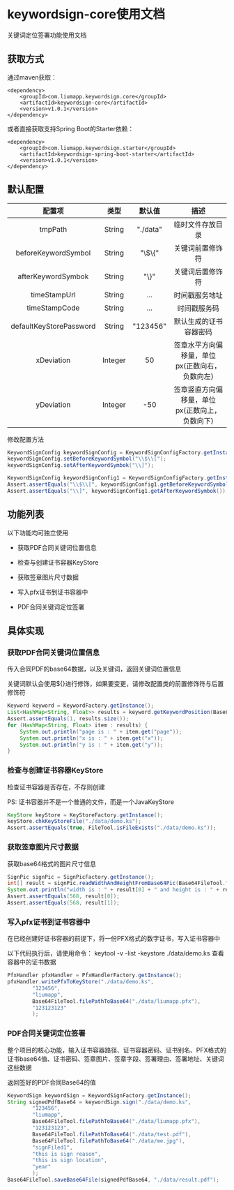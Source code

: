# keywordsign-core使用文档

关键词定位签署功能使用文档

## 获取方式

通过maven获取：

````mxml
<dependency>
    <groupId>com.liumapp.keywordsign.core</groupId>
    <artifactId>keywordsign-core</artifactId>
    <version>v1.0.1</version>
</dependency>
````

或者直接获取支持Spring Boot的Starter依赖：

````mxml
<dependency>
    <groupId>com.liumapp.keywordsign.starter</groupId>
    <artifactId>keywordsign-spring-boot-starter</artifactId>
    <version>v1.0.1</version>
</dependency>    
````

## 默认配置

配置项 | 类型 | 默认值 | 描述
 :-:  | :-: | :-: | :-:
tmpPath | String | "./data" | 临时文件存放目录
beforeKeywordSymbol | String | "\\$\\{" | 关键词前置修饰符
afterKeywordSymbok | String | "\\}" | 关键词后置修饰符
timeStampUrl | String | ... | 时间戳服务地址
timeStampCode | String | ... | 时间戳服务码
defaultKeyStorePassword | String | "123456" | 默认生成的证书容器密码
xDeviation | Integer | 50 | 签章水平方向偏移量，单位px(正数向右，负数向左)
yDeviation | Integer | -50 | 签章竖直方向偏移量，单位px(正数向上，负数向下)

修改配置方法

````java
KeywordSignConfig keywordSignConfig = KeywordSignConfigFactory.getInstance();
keywordSignConfig.setBeforeKeywordSymbol("\\$\\[");
keywordSignConfig.setAfterKeywordSymbok("\\]");

KeywordSignConfig keywordSignConfig1 = KeywordSignConfigFactory.getInstance();
Assert.assertEquals("\\$\\[", keywordSignConfig1.getBeforeKeywordSymbol());
Assert.assertEquals("\\]", keywordSignConfig1.getAfterKeywordSymbok());
````

## 功能列表

以下功能均可独立使用

* 获取PDF合同关键词位置信息

* 检查与创建证书容器KeyStore

* 获取签章图片尺寸数据

* 写入pfx证书到证书容器中

* PDF合同关键词定位签署

## 具体实现

### 获取PDF合同关键词位置信息

传入合同PDF的base64数据，以及关键词，返回关键词位置信息

关键词默认会使用${}进行修饰，如果要变更，请修改配置类的前置修饰符与后置修饰符

````java
Keyword keyword = KeywordFactory.getInstance();
List<HashMap<String, Float>> results = keyword.getKeywordPosition(Base64FileTool.filePathToBase64("./data/test.pdf"), "year");
Assert.assertEquals(1, results.size());
for (HashMap<String, Float> item : results) {
    System.out.println("page is : " + item.get("page"));
    System.out.println("x is : " + item.get("x"));
    System.out.println("y is : " + item.get("y"));
}
````

### 检查与创建证书容器KeyStore

检查证书容器是否存在，不存则创建

PS: 证书容器并不是一个普通的文件，而是一个JavaKeyStore

````java
KeyStore keyStore = KeyStoreFactory.getInstance();
keyStore.chkKeyStoreFile("./data/demo.ks");
Assert.assertEquals(true, FileTool.isFileExists("./data/demo.ks"));
````

### 获取签章图片尺寸数据

获取base64格式的图片尺寸信息

````java
SignPic signPic = SignPicFactory.getInstance();
int[] result = signPic.readWidthAndHeightFromBase64Pic(Base64FileTool.filePathToBase64("./data/me.jpg"));
System.out.println("width is : " + result[0] + " and height is : " + result[1]);
Assert.assertEquals(568, result[0]);
Assert.assertEquals(568, result[1]);
````

### 写入pfx证书到证书容器中

在已经创建好证书容器的前提下，将一份PFX格式的数字证书，写入证书容器中

以下代码执行后，请使用命令： keytool -v -list -keystore ./data/demo.ks 查看容器中的证书数据

````java
PfxHandler pfxHandler = PfxHandlerFactory.getInstance();
pfxHandler.writePfxToKeyStore("./data/demo.ks",
        "123456",
        "liumapp",
        Base64FileTool.filePathToBase64("./data/liumapp.pfx"),
        "123123123"
        );
````

### PDF合同关键词定位签署

整个项目的核心功能，输入证书容器路径、证书容器密码、证书别名、PFX格式的证书base64值、证书密码、签章图片、签章字段、签署理由、签署地址、关键词这些数据

返回签好的PDF合同Base64的值

````java
KeywordSign keywordSign = KeywordSignFactory.getInstance();
String signedPdfBase64 = keywordSign.sign("./data/demo.ks",
        "123456",
        "liumapp",
        Base64FileTool.filePathToBase64("./data/liumapp.pfx"),
        "123123123",
        Base64FileTool.filePathToBase64("./data/test.pdf"),
        Base64FileTool.filePathToBase64("./data/me.jpg"),
        "signFiled1",
        "this is sign reason",
        "this is sign location",
        "year"
        );
Base64FileTool.saveBase64File(signedPdfBase64, "./data/result.pdf");
````